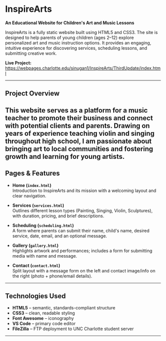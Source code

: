 # InspireArts
**An Educational Website for Children's Art and Music Lessons**

InspireArts is a fully static website built using HTML5 and CSS3. The site is designed to help parents of young children (ages 2–12) explore personalized art and music instruction options. It provides an engaging, intuitive experience for discovering services, scheduling lessons, and submitting creative work.

**Live Project:**  
https://webpages.charlotte.edu/sinugan1/InspireArts/ThirdUpdate/index.html

---

## Project Overview

This website serves as a platform for a music teacher to promote their business and connect with potential clients and parents. Drawing on years of experience teaching violin and singing throughout high school, I am passionate about bringing art to local communities and fostering growth and learning for young artists.
---

## Pages & Features

- **Home (`index.html`)**  
  Introduction to InspireArts and its mission with a welcoming layout and clear navigation.

- **Services (`services.html`)**  
  Outlines different lesson types (Painting, Singing, Violin, Sculptures), with duration, pricing, and brief descriptions.

- **Scheduling (`scheduling.html`)**  
  A form where parents can submit their name, child's name, desired service, date, email, and an optional message.

- **Gallery (`gallery.html`)**  
  Highlights artwork and performances; includes a form for submitting media with name and message.

- **Contact (`contact.html`)**  
  Split layout with a message form on the left and contact image/info on the right (photo + phone/email details).

---

## Technologies Used

- **HTML5** – semantic, standards-compliant structure  
- **CSS3** – clean, readable styling  
- **Font Awesome** – iconography  
- **VS Code** – primary code editor  
- **FileZilla** – FTP deployment to UNC Charlotte student server

---

